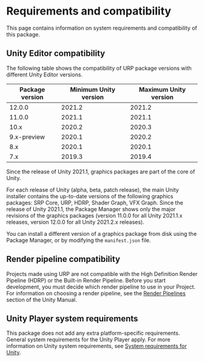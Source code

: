 # Requirements and compatibility

This page contains information on system requirements and compatibility of this package.

## Unity Editor compatibility

The following table shows the compatibility of URP package versions with different Unity Editor versions.

| Package version | Minimum Unity version | Maximum Unity version |
| --------------- | --------------------- | --------------------- |
| 12.0.0          | 2021.2                | 2021.2                |
| 11.0.0          | 2021.1                | 2021.1                |
| 10.x            | 2020.2                | 2020.3                |
| 9.x-preview     | 2020.1                | 2020.2                |
| 8.x             | 2020.1                | 2020.1                |
| 7.x             | 2019.3                | 2019.4                |

Since the release of Unity 2021.1, graphics packages are part of the core of Unity.

For each release of Unity (alpha, beta, patch release), the main Unity installer contains the up-to-date versions of the following graphics packages: SRP Core, URP, HDRP, Shader Graph, VFX Graph. Since the release of Unity 2021.1, the Package Manager shows only the major revisions of the graphics packages (version 11.0.0 for all Unity 2021.1.x releases, version 12.0.0 for all Unity 2021.2.x releases).

You can install a different version of a graphics package from disk using the Package Manager, or by modifying the `manifest.json` file.

## Render pipeline compatibility

Projects made using URP are not compatible with the High Definition Render Pipeline (HDRP) or the Built-in Render Pipeline. Before you start development, you must decide which render pipeline to use in your Project. For information on choosing a render pipeline, see the [Render Pipelines](https://docs.unity3d.com/2019.3/Documentation/Manual/render-pipelines.html) section of the Unity Manual.

## Unity Player system requirements

This package does not add any extra platform-specific requirements. General system requirements for the Unity Player apply. For more information on Unity system requirements, see [System requirements for Unity](https://docs.unity3d.com/Manual/system-requirements.html).
